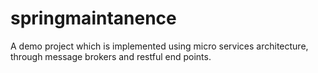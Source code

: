 # springmaintanence
A demo project which is implemented using micro services architecture, through message brokers and restful end points. 
